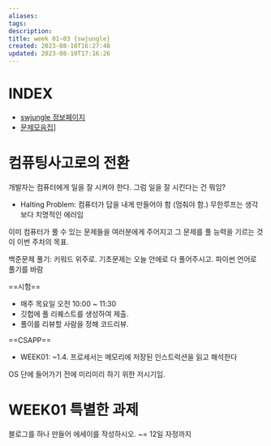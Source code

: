 ```yaml
---
aliases: 
tags: 
description:
title: week 01~03 {swjungle}
created: 2023-08-10T16:27:48
updated: 2023-08-10T17:16:26
---
```


# INDEX

- [swjungle 정보페이지](https://jungle7-7610626261f4.herokuapp.com/pages/W01-problem-solving.html)
- [문제모음집](https://docs.google.com/spreadsheets/d/1z4a3pSM-h76kwdUAlPXXmbwcpP-VKFYFK92TCQtjXV4/edit#gid=0)]

# 컴퓨팅사고로의 전환

개발자는 컴퓨터에게 일을 잘 시켜야 한다. 그럼 일을 잘 시킨다는 건 뭐임? 

- Halting Problem: 컴퓨터가 답을 내게 만들어야 함 (멈춰야 함.) 무한루프는 생각보다 치명적인 에러임

이미 컴퓨터가 풀 수 있는 문제들을 여러분에게 주어지고 그 문제를 풀 능력을 기르는 것이 이번 주차의 목표.

백준문제 풀기: 키워드 위주로. 기초문제는 오늘 안에로 다 풀어주시고. 파이썬 언어로 풀기를 바람

==시험==

- 매주 목요일 오전 10:00 ~ 11:30
- 깃헙에 풀 리퀘스트를 생성하여 제출.
- 풀이를 리뷰할 사람을 정해 코드리뷰.

==CSAPP==

- WEEK01: ~1.4. 프로세서는 메모리에 저장된 인스트럭션을 읽고 해석한다

OS 단에 들어가기 전에 미리미리 하기 위한 저시기임.

# WEEK01 특별한 과제

블로그를 하나 만들어 에세이를 작성하시오. ~= 12일 자정까지
